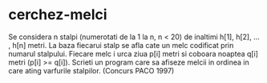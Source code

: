 # cerchez-melci
Se considera n stalpi (numerotati de la 1 la n, n < 20) de inaltimi h[1], h[2], ... , h[n] metri. La baza fiecarui stalp se afla cate un melc codificat prin numarul stalpului. Fiecare melc i urca ziua p[i] metri si coboara noaptea q[i] metri (p[i] >= q[i]). Scrieti un program care sa afiseze melcii in ordinea in care ating varfurile stalpilor. (Concurs PACO 1997)
